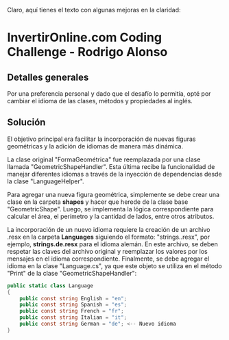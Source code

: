 Claro, aquí tienes el texto con algunas mejoras en la claridad:

# InvertirOnline.com Coding Challenge - Rodrigo Alonso

## Detalles generales

Por una preferencia personal y dado que el desafío lo permitía, opté por cambiar el idioma de las clases, métodos y propiedades al inglés.

## Solución

El objetivo principal era facilitar la incorporación de nuevas figuras geométricas y la adición de idiomas de manera más dinámica.

La clase original "FormaGeométrica" fue reemplazada por una clase llamada "GeometricShapeHandler". Esta última recibe la funcionalidad de manejar diferentes idiomas a través de la inyección de dependencias desde la clase "LanguageHelper".

Para agregar una nueva figura geométrica, simplemente se debe crear una clase en la carpeta **shapes** y hacer que herede de la clase base "GeometricShape". Luego, se implementa la lógica correspondiente para calcular el área, el perímetro y la cantidad de lados, entre otros atributos.

La incorporación de un nuevo idioma requiere la creación de un archivo .resx en la carpeta **Languages** siguiendo el formato: "strings.<idiomaDeseado>.resx", por ejemplo, **strings.de.resx** para el idioma alemán. En este archivo, se deben respetar las claves del archivo original y reemplazar los valores por los mensajes en el idioma correspondiente. Finalmente, se debe agregar el idioma en la clase "Language.cs", ya que este objeto se utiliza en el método "Print" de la clase "GeometricShapeHandler":

```csharp
public static class Language
{
    public const string English = "en";
    public const string Spanish = "es";
    public const string French = "fr";
    public const string Italian = "it";
    public const string German = "de"; <-- Nuevo idioma
}
```
